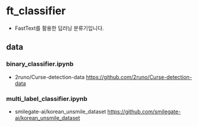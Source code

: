 # ft_classifier
- FastText를 활용한 딥러닝 분류기입니다.

## data
### binary_classifier.ipynb
- 2runo/Curse-detection-data
https://github.com/2runo/Curse-detection-data

### multi_label_classifier.ipynb
- smilegate-ai/korean_unsmile_dataset
https://github.com/smilegate-ai/korean_unsmile_dataset
